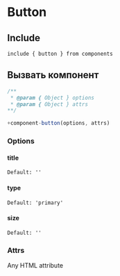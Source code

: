 # Button

## Include
```
include { button } from components
```

## Вызвать компонент
```js
/**
 * @param { Object } options
 * @param { Object } attrs
**/

+component-button(options, attrs)
```

### Options

#### title

```
Default: ''
```

#### type

```
Default: 'primary'
```

#### size

```
Default: ''
```

### Attrs
Any HTML attribute

